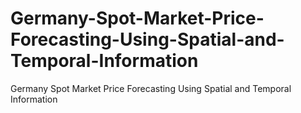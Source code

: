 # Germany-Spot-Market-Price-Forecasting-Using-Spatial-and-Temporal-Information
Germany Spot Market Price Forecasting Using Spatial and Temporal Information
